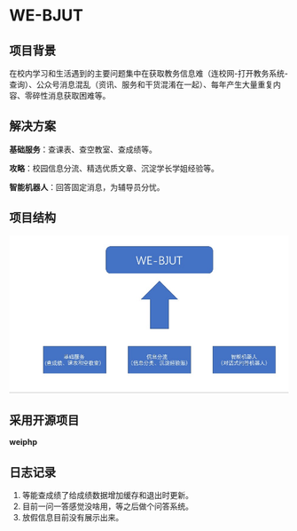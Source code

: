 
# WE-BJUT

## 项目背景

在校内学习和生活遇到的主要问题集中在获取教务信息难（连校网-打开教务系统-查询）、公众号消息混乱（资讯、服务和干货混淆在一起）、每年产生大量重复内容、零碎性消息获取困难等。

## 解决方案

**基础服务**：查课表、查空教室、查成绩等。

**攻略**：校园信息分流、精选优质文章、沉淀学长学姐经验等。

**智能机器人**：回答固定消息，为辅导员分忧。

## 项目结构
![项目结构图](https://github.com/xiefeifeigithub/resources/blob/master/images/WE-BJUT/WE-BJUT~Projectdiagram.png?raw=true)

## 采用开源项目
**weiphp**

## 日志记录
1. 等能查成绩了给成绩数据增加缓存和退出时更新。
3. 目前一问一答感觉没啥用，等之后做个问答系统。
4. 放假信息目前没有展示出来。
